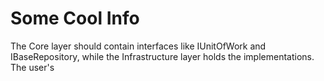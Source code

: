 ﻿# Some Cool Info

The Core layer should contain interfaces like IUnitOfWork and IBaseRepository, while the Infrastructure layer holds the implementations. The user's